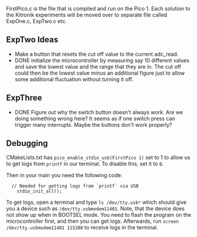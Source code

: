 FirstPico.c is the file that is compiled and run on the Pico 1. Each solution to the Kitronik experiments will be moved over to separate file called ExpOne.c, ExpTwo.c etc.


## ExpTwo Ideas
- Make a button that resets the cut off value to the current adc_read.
- DONE initialize the microcontroller by measuring say 10 different values and save the lowest value and the range that they are in. The cut off could then be the lowest value minus an additional figure just to allow some additional fluctuation without turning it off.

## ExpThree
- DONE Figure out why the switch button doesn't always work. Are we doing something wrong here? It seems as if one switch press can trigger many interrupts. Maybe the buttons don't work properly?

## Debugging

CMakeLists.txt has `pico_enable_stdio_usb(FirstPico 1)` set to 1 to allow us to get logs from `printf` in our terminal. To disable this, set it to `0`.

Then in your main you need the following code:

```
  // Needed for getting logs from `printf` via USB 
    stdio_init_all();
```

To get logs, open a terminal and type `ls /dev/tty.usb*` which should give you a device such as `/dev/tty.usbmodem11401`. Note, that the device does not show up when in BOOTSEL mode. You need to flash the program on the microcontroller first, and then you can get logs. Afterwards, run `screen /dev/tty.usbmodem11401 115200` to receive logs in the terminal. 